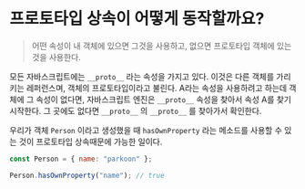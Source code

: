 # 프로토타입 상속이 어떻게 동작할까요?

> 어떤 속성이 내 객체에 있으면 그것을 사용하고, 없으면 프로토타입 객체에 있는 것을 사용한다.

모든 자바스크립트에는 `__proto__` 라는 속성을 가지고 있다. 이것은 다른 객체를 가리키는 레퍼런스며, 객체의 프로토타입이라고 불린다. A라는 속성을 사용하려고 하는데 객체에 그 속성이 없다면, 자바스크립트 엔진은 `__proto__` 속성을 찾아서 속성 A를 찾기 시작한다. 그 곳에도 없다면 `__proto__` 의 `__proto__` 를 찾아가서 확인한다.

우리가 객체 `Person` 이라고 생성했을 때 `hasOwnProperty` 라는 메소드를 사용할 수 있는 것이 프로토타입 상속때문에 가능한 일이다.

```javascript
const Person = { name: "parkoon" };

Person.hasOwnProperty("name"); // true
```
